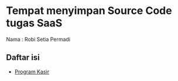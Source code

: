 # Tempat menyimpan Source Code tugas SaaS

Nama : Robi Setia Permadi

## Daftar isi
- [Program Kasir](https://github.com/robisetiapermadi/source-code-mapel-saas/tree/master/kasir)
